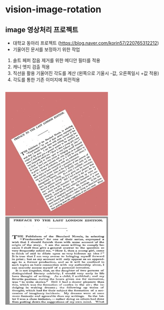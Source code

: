 # vision-image-rotation

## image 영상처리 프로젝트
- 대학교 동아리 프로젝트 (https://blog.naver.com/korin57/220765312212)
- 기울어진 문서를 보정하기 위한 작업
1. 솔트 페퍼 잡음 제거를 위한 메디안 필터를 적용
2. 캐니 엣지 검출 적용
3. 직선을 활용 기울어진 각도를 계산 (왼쪽으로 기울시 -값, 오른쪽일시 +값 적용)
4. 각도를 통한 기존 이미지에 회전적용

## 
<img src="https://github.com/woohyun-jeong/vision-image-rotation/blob/master/%EB%B3%B4%EA%B3%A0%EC%84%9C/text1.jpg"></img>
<img src="https://github.com/woohyun-jeong/vision-image-rotation/blob/master/%EB%B3%B4%EA%B3%A0%EC%84%9C/text2.png"></img>
